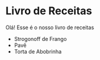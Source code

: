 # Livro de Receitas 

Olá! Esse é o nosso livro de receitas 

* Strogonoff de Frango
* Pavê
* Torta de Abobrinha